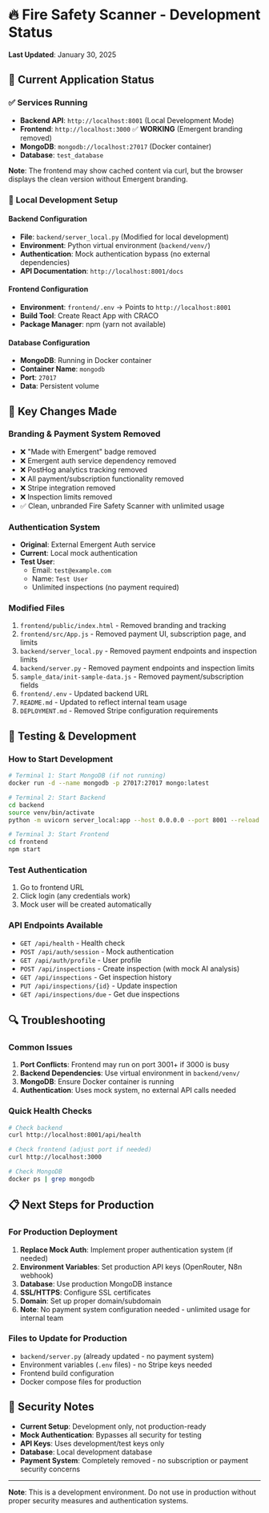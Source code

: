 # 🔥 Fire Safety Scanner - Development Status

**Last Updated**: January 30, 2025

## 🚀 **Current Application Status**

### ✅ **Services Running**
- **Backend API**: `http://localhost:8001` (Local Development Mode)
- **Frontend**: `http://localhost:3000` ✅ **WORKING** (Emergent branding removed)
- **MongoDB**: `mongodb://localhost:27017` (Docker container)
- **Database**: `test_database`

**Note**: The frontend may show cached content via curl, but the browser displays the clean version without Emergent branding.

### 🔧 **Local Development Setup**

#### **Backend Configuration**
- **File**: `backend/server_local.py` (Modified for local development)
- **Environment**: Python virtual environment (`backend/venv/`)
- **Authentication**: Mock authentication bypass (no external dependencies)
- **API Documentation**: `http://localhost:8001/docs`

#### **Frontend Configuration**
- **Environment**: `frontend/.env` → Points to `http://localhost:8001`
- **Build Tool**: Create React App with CRACO
- **Package Manager**: npm (yarn not available)

#### **Database Configuration**
- **MongoDB**: Running in Docker container
- **Container Name**: `mongodb`
- **Port**: `27017`
- **Data**: Persistent volume

## 🎯 **Key Changes Made**

### **Branding & Payment System Removed**
- ❌ "Made with Emergent" badge removed
- ❌ Emergent auth service dependency removed
- ❌ PostHog analytics tracking removed
- ❌ All payment/subscription functionality removed
- ❌ Stripe integration removed
- ❌ Inspection limits removed
- ✅ Clean, unbranded Fire Safety Scanner with unlimited usage

### **Authentication System**
- **Original**: External Emergent Auth service
- **Current**: Local mock authentication
- **Test User**: 
  - Email: `test@example.com`
  - Name: `Test User`
  - Unlimited inspections (no payment required)

### **Modified Files**
1. `frontend/public/index.html` - Removed branding and tracking
2. `frontend/src/App.js` - Removed payment UI, subscription page, and limits
3. `backend/server_local.py` - Removed payment endpoints and inspection limits
4. `backend/server.py` - Removed payment endpoints and inspection limits
5. `sample_data/init-sample-data.js` - Removed payment/subscription fields
6. `frontend/.env` - Updated backend URL
7. `README.md` - Updated to reflect internal team usage
8. `DEPLOYMENT.md` - Removed Stripe configuration requirements

## 🧪 **Testing & Development**

### **How to Start Development**
```bash
# Terminal 1: Start MongoDB (if not running)
docker run -d --name mongodb -p 27017:27017 mongo:latest

# Terminal 2: Start Backend
cd backend
source venv/bin/activate
python -m uvicorn server_local:app --host 0.0.0.0 --port 8001 --reload

# Terminal 3: Start Frontend
cd frontend
npm start
```

### **Test Authentication**
1. Go to frontend URL
2. Click login (any credentials work)
3. Mock user will be created automatically

### **API Endpoints Available**
- `GET /api/health` - Health check
- `POST /api/auth/session` - Mock authentication
- `GET /api/auth/profile` - User profile
- `POST /api/inspections` - Create inspection (with mock AI analysis)
- `GET /api/inspections` - Get inspection history
- `PUT /api/inspections/{id}` - Update inspection
- `GET /api/inspections/due` - Get due inspections

## 🔍 **Troubleshooting**

### **Common Issues**
1. **Port Conflicts**: Frontend may run on port 3001+ if 3000 is busy
2. **Backend Dependencies**: Use virtual environment in `backend/venv/`
3. **MongoDB**: Ensure Docker container is running
4. **Authentication**: Uses mock system, no external API calls needed

### **Quick Health Checks**
```bash
# Check backend
curl http://localhost:8001/api/health

# Check frontend (adjust port if needed)
curl http://localhost:3000

# Check MongoDB
docker ps | grep mongodb
```

## 📋 **Next Steps for Production**

### **For Production Deployment**
1. **Replace Mock Auth**: Implement proper authentication system (if needed)
2. **Environment Variables**: Set production API keys (OpenRouter, N8n webhook)
3. **Database**: Use production MongoDB instance
4. **SSL/HTTPS**: Configure SSL certificates
5. **Domain**: Set up proper domain/subdomain
6. **Note**: No payment system configuration needed - unlimited usage for internal team

### **Files to Update for Production**
- `backend/server.py` (already updated - no payment system)
- Environment variables (`.env` files) - no Stripe keys needed
- Frontend build configuration
- Docker compose files for production

## 🔐 **Security Notes**

- **Current Setup**: Development only, not production-ready
- **Mock Authentication**: Bypasses all security for testing
- **API Keys**: Uses development/test keys only
- **Database**: Local development database
- **Payment System**: Completely removed - no subscription or payment security concerns

---

**Note**: This is a development environment. Do not use in production without proper security measures and authentication systems.
